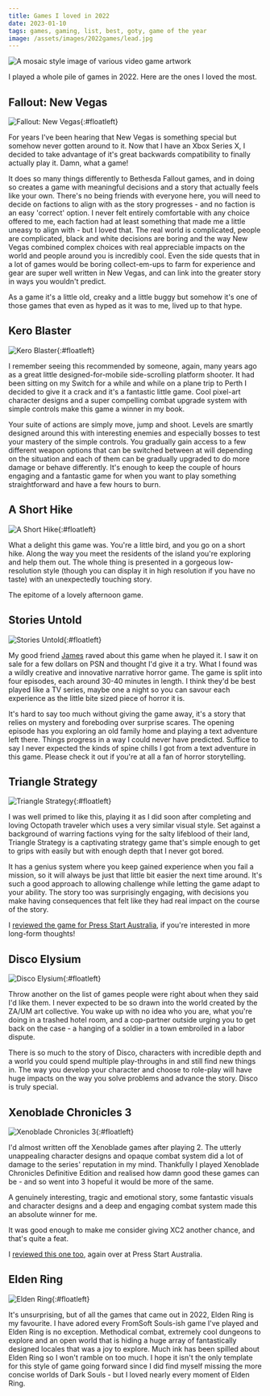 ```yaml
---
title: Games I loved in 2022
date: 2023-01-10
tags: games, gaming, list, best, goty, game of the year
image: /assets/images/2022games/lead.jpg
---
```


![A mosaic style image of various video game artwork](/assets/images/2022games/lead.jpg)

I played a whole pile of games in 2022. Here are the ones I loved the most.

<!--more-->

## Fallout: New Vegas

![Fallout: New Vegas](/assets/images/2022games/newvegas.jpg){:#floatleft}

For years I've been hearing that New Vegas is something special but somehow never gotten around to it. Now that I have an Xbox Series X, I decided to take advantage of it's great backwards compatibility to finally actually play it. Damn, what a game!

It does so many things differently to Bethesda Fallout games, and in doing so creates a game with meaningful decisions and a story that actually feels like your own. There's no being friends with everyone here, you will need to decide on factions to align with as the story progresses - and no faction is an easy 'correct' option. I never felt entirely comfortable with any choice offered to me, each faction had at least something that made me a little uneasy to align with - but I loved that. The real world is complicated, people are complicated, black and white decisions are boring and the way New Vegas combined complex choices with real appreciable impacts on the world and people around you is incredibly cool. Even the side quests that in a lot of games would be boring collect-em-ups to farm for experience and gear are super well written in New Vegas, and can link into the greater story in ways you wouldn't predict. 

As a game it's a little old, creaky and a little buggy but somehow it's one of those games that even as hyped as it was to me, lived up to that hype. 

## Kero Blaster

![Kero Blaster](/assets/images/2022games/keroblaster.jpg){:#floatleft}

I remember seeing this recommended by someone, again, many years ago as a great little designed-for-mobile side-scrolling platform shooter. It had been sitting on my Switch for a while and while on a plane trip to Perth I decided to give it a crack and it's a fantastic little game. Cool pixel-art character designs and a super compelling combat upgrade system with simple controls make this game a winner in my book. 

Your suite of actions are simply move, jump and shoot. Levels are smartly designed around this with interesting enemies and especially bosses to test your mastery of the simple controls. You gradually gain access to a few different weapon options that can be switched between at will depending on the situation and each of them can be gradually upgraded to do more damage or behave differently. It's enough to keep the couple of hours engaging and a fantastic game for when you want to play something straightforward and have a few hours to burn.

## A Short Hike

![A Short Hike](/assets/images/2022games/ashorthike.jpg){:#floatleft}

What a delight this game was. You're a little bird, and you go on a short hike. Along the way you meet the residents of the island you're exploring and help them out. The whole thing is presented in a gorgeous low-resolution style (though you can display it in high resolution if you have no taste) with an unexpectedly touching story. 

The epitome of a lovely afternoon game.

## Stories Untold

![Stories Untold](/assets/images/2022games/storiesuntold.jpg){:#floatleft}

My good friend [James](www.twitter.com/atJamz) raved about this game when he played it. I saw it on sale for a few dollars on PSN and thought I'd give it a try. What I found was a wildly creative and innovative narrative horror game. The game is split into four episodes, each around 30-40 minutes in length. I think they'd be best played like a TV series, maybe one a night so you can savour each experience as the little bite sized piece of horror it is.

It's hard to say too much without giving the game away, it's a story that relies on mystery and foreboding over surprise scares. The opening episode has you exploring an old family home and playing a text adventure left there. Things progress in a way I could never have predicted. Suffice to say I never expected the kinds of spine chills I got from a text adventure in this game. Please check it out if you're at all a fan of horror storytelling.

## Triangle Strategy

![Triangle Strategy](/assets/images/2022games/trianglestrategy.jpg){:#floatleft}

I was well primed to like this, playing it as I did soon after completing and loving Octopath traveler which uses a very similar visual style. Set against a background of warring factions vying for the salty lifeblood of their land, Triangle Strategy is a captivating strategy game that's simple enough to get to grips with easily but with enough depth that I never got bored. 

It has a genius system where you keep gained experience when you fail a mission, so it will always be just that little bit easier the next time around. It's such a good approach to allowing challenge while letting the game adapt to your ability. The story too was surprisingly engaging, with decisions you make having consequences that felt like they had real impact on the course of the story.

I [reviewed the game for Press Start Australia](https://press-start.com.au/reviews/nintendo-switch/2022/03/04/triangle-strategy-review-a-strategic-achievement/), if you're interested in more long-form thoughts!

## Disco Elysium

![Disco Elysium](/assets/images/2022games/discoelysium.jpg){:#floatleft}

Throw another on the list of games people were right about when they said I'd like them. I never expected to be so drawn into the world created by the ZA/UM art collective. You wake up with no idea who you are, what you're doing in a trashed hotel room, and a cop-partner outside urging you to get back on the case - a hanging of a soldier in a town embroiled in a labor dispute. 

There is so much to the story of Disco, characters with incredible depth and a world you could spend multiple play-throughs in and still find new things in. The way you  develop your character and choose to role-play will have huge impacts on the way you solve problems and advance the story. Disco is truly special.

## Xenoblade Chronicles 3

![Xenoblade Chronicles 3](/assets/images/2022games/xenobladechronicles3.jpg){:#floatleft}

I'd almost written off the Xenoblade games after playing 2. The utterly unappealing character designs and opaque combat system did a lot of damage to the series' reputation in my mind. Thankfully I played Xenoblade Chronicles Definitive Edition and realised how damn good these games can be - and so went into 3 hopeful it would be more of the same. 

A genuinely interesting, tragic and emotional story, some fantastic visuals and character designs and a deep and engaging combat system made this an absolute winner for me. 

It was good enough to make me consider giving XC2 another chance, and that's quite a feat.

I [reviewed this one too](https://press-start.com.au/reviews/nintendo-switch/2022/07/26/xenoblade-chronicles-3-review-a-darker-expansive-adventure/), again over at Press Start Australia.


## Elden Ring

![Elden Ring](/assets/images/2022games/eldenring.jpg){:#floatleft}

It's unsurprising, but of all the games that came out in 2022, Elden Ring is my favourite. I have adored every FromSoft Souls-ish game I've played and Elden Ring is no exception. Methodical combat, extremely cool dungeons to explore and an open world that is hiding a huge array of fantastically designed locales that was a joy to explore. Much ink has been spilled about Elden Ring so I won't ramble on too much. I hope it isn't the only template for this style of game going forward since I did find myself missing the more concise worlds of Dark Souls - but I loved nearly every moment of Elden Ring.